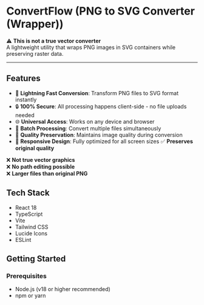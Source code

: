# ConvertFlow (PNG to SVG Converter (Wrapper))

⚠️ **This is not a true vector converter**  
A lightweight utility that wraps PNG images in SVG containers while preserving raster data.

---




## Features

- 🚀 **Lightning Fast Conversion**: Transform PNG files to SVG format instantly
- 🔒 **100% Secure**: All processing happens client-side - no file uploads needed
- 🌐 **Universal Access**: Works on any device and browser
- 💫 **Batch Processing**: Convert multiple files simultaneously
- 🎨 **Quality Preservation**: Maintains image quality during conversion
- 📱 **Responsive Design**: Fully optimized for all screen sizes
  ✅ **Preserves original quality**  
 
❌ **Not true vector graphics**  
❌ **No path editing possible**  
❌ **Larger files than original PNG**

## Tech Stack

- React 18
- TypeScript
- Vite
- Tailwind CSS
- Lucide Icons
- ESLint

## Getting Started

### Prerequisites

- Node.js (v18 or higher recommended)
- npm or yarn
